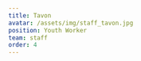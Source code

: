 ```yaml
---
title: Tavon
avatar: /assets/img/staff_tavon.jpg
position: Youth Worker
team: staff
order: 4
---
```

